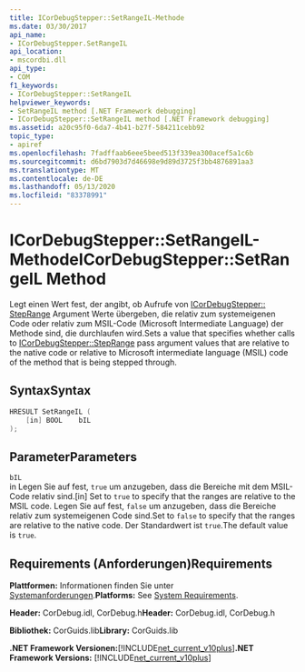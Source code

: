 ```yaml
---
title: ICorDebugStepper::SetRangeIL-Methode
ms.date: 03/30/2017
api_name:
- ICorDebugStepper.SetRangeIL
api_location:
- mscordbi.dll
api_type:
- COM
f1_keywords:
- ICorDebugStepper::SetRangeIL
helpviewer_keywords:
- SetRangeIL method [.NET Framework debugging]
- ICorDebugStepper::SetRangeIL method [.NET Framework debugging]
ms.assetid: a20c95f0-6da7-4b41-b27f-584211cebb92
topic_type:
- apiref
ms.openlocfilehash: 7fadffaab6eee5beed513f339ea300acef5a1c6b
ms.sourcegitcommit: d6bd7903d7d46698e9d89d3725f3bb4876891aa3
ms.translationtype: MT
ms.contentlocale: de-DE
ms.lasthandoff: 05/13/2020
ms.locfileid: "83378991"
---
```

# <a name="icordebugsteppersetrangeil-method"></a><span data-ttu-id="58845-102">ICorDebugStepper::SetRangeIL-Methode</span><span class="sxs-lookup"><span data-stu-id="58845-102">ICorDebugStepper::SetRangeIL Method</span></span>
<span data-ttu-id="58845-103">Legt einen Wert fest, der angibt, ob Aufrufe von [ICorDebugStepper:: StepRange](icordebugstepper-steprange-method.md) Argument Werte übergeben, die relativ zum systemeigenen Code oder relativ zum MSIL-Code (Microsoft Intermediate Language) der Methode sind, die durchlaufen wird.</span><span class="sxs-lookup"><span data-stu-id="58845-103">Sets a value that specifies whether calls to [ICorDebugStepper::StepRange](icordebugstepper-steprange-method.md) pass argument values that are relative to the native code or relative to Microsoft intermediate language (MSIL) code of the method that is being stepped through.</span></span>  
  
## <a name="syntax"></a><span data-ttu-id="58845-104">Syntax</span><span class="sxs-lookup"><span data-stu-id="58845-104">Syntax</span></span>  
  
```cpp  
HRESULT SetRangeIL (  
    [in] BOOL    bIL  
);  
```  
  
## <a name="parameters"></a><span data-ttu-id="58845-105">Parameter</span><span class="sxs-lookup"><span data-stu-id="58845-105">Parameters</span></span>  
 `bIL`  
 <span data-ttu-id="58845-106">in Legen Sie auf fest, `true` um anzugeben, dass die Bereiche mit dem MSIL-Code relativ sind.</span><span class="sxs-lookup"><span data-stu-id="58845-106">[in] Set to `true` to specify that the ranges are relative to the MSIL code.</span></span> <span data-ttu-id="58845-107">Legen Sie auf fest, `false` um anzugeben, dass die Bereiche relativ zum systemeigenen Code sind.</span><span class="sxs-lookup"><span data-stu-id="58845-107">Set to `false` to specify that the ranges are relative to the native code.</span></span> <span data-ttu-id="58845-108">Der Standardwert ist `true`.</span><span class="sxs-lookup"><span data-stu-id="58845-108">The default value is `true`.</span></span>  
  
## <a name="requirements"></a><span data-ttu-id="58845-109">Requirements (Anforderungen)</span><span class="sxs-lookup"><span data-stu-id="58845-109">Requirements</span></span>  
 <span data-ttu-id="58845-110">**Plattformen:** Informationen finden Sie unter [Systemanforderungen](../../get-started/system-requirements.md).</span><span class="sxs-lookup"><span data-stu-id="58845-110">**Platforms:** See [System Requirements](../../get-started/system-requirements.md).</span></span>  
  
 <span data-ttu-id="58845-111">**Header:** CorDebug.idl, CorDebug.h</span><span class="sxs-lookup"><span data-stu-id="58845-111">**Header:** CorDebug.idl, CorDebug.h</span></span>  
  
 <span data-ttu-id="58845-112">**Bibliothek:** CorGuids.lib</span><span class="sxs-lookup"><span data-stu-id="58845-112">**Library:** CorGuids.lib</span></span>  
  
 <span data-ttu-id="58845-113">**.NET Framework Versionen:**[!INCLUDE[net_current_v10plus](../../../../includes/net-current-v10plus-md.md)]</span><span class="sxs-lookup"><span data-stu-id="58845-113">**.NET Framework Versions:** [!INCLUDE[net_current_v10plus](../../../../includes/net-current-v10plus-md.md)]</span></span>
